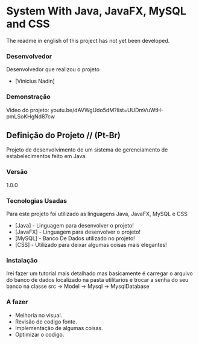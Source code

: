 # System With Java, JavaFX, MySQL and CSS
The readme in english of this project has not yet been developed.

### Desenvolvedor
Desenvolvedor que realizou o projeto
* [Vinicius Nadin]

### Demonstração
Video do projeto:
youtu.be/dAVWgUdo5dM?list=UUDmVuWtH-pmLSoKHgNd87cw


## Definição do Projeto // (Pt-Br)

Projeto de desenvolvimento de um sistema de gerenciamento de estabelecimentos feito em Java.

### Versão

1.0.0

### Tecnologias Usadas
Para este projeto foi utilizado as linguagens Java, JavaFX, MySQL e CSS

* [Java] - Linguagem para desenvolver o projeto!
* [JavaFX] - Linguagem para desenvolver o projeto!
* [MySQL] - Banco De Dados utilizado no projeto!
* [CSS] - Utilizado para deixar algumas coisas mais elegantes!

### Instalação
Irei fazer um tutorial mais detalhado mas basicamente é carregar o arquivo do banco de dados localizado na pasta utilitarios e trocar a senha do seu banco na classe src -> Model -> Mysql -> MysqlDatabase

### A fazer

- Melhoria no visual.
- Revisão de codigo fonte.
- Implementação de algumas coisas.
- Optimizar o codigo.
